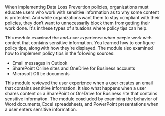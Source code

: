 When implementing Data Loss Prevention policies, organizations must educate users who work with sensitive information as to why some content is protected. And while organizations want them to stay compliant with their policies, they don’t want to unnecessarily block them from getting their work done. It's in these types of situations where policy tips can help.

This module examined the end-user experience when people work with content that contains sensitive information. You learned how to configure policy tips, along with how they're displayed. The module also examined how to implement policy tips in the following sources:

 -  Email messages in Outlook
 -  SharePoint Online sites and OneDrive for Business accounts
 -  Microsoft Office documents

This module reviewed the user experience when a user creates an email that contains sensitive information. It also what happens when a user shares content on a SharePoint or OneDrive for Business site that contains sensitive information. The module concluded by examining the behavior of Word documents, Excel spreadsheets, and PowerPoint presentations when a user enters sensitive information.
